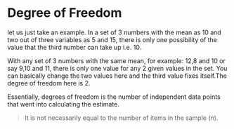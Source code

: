 # Degree of Freedom

let us just take an example. In a set of 3 numbers with the mean as 10 and two out of three variables as 5 and 15, there is only one possibility of the value that the third number can take up i.e. 10.

With any set of 3 numbers with the same mean, for example: 12,8 and 10 or say 9,10 and 11, there is only one value for any 2 given values in the set. You can basically change the two values here and the third value fixes itself.The degree of freedom here is 2.

Essentially, degrees of freedom is the number of independent data points that went into calculating the estimate.

> It is not necessarily equal to the number of items in the sample \(n\).


